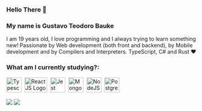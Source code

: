 ### Hello There 👋

### My name is Gustavo Teodoro Bauke
I am 19 years old, I love programming and I always trying to learn something new! Passionate by Web development (both front and backend), by Mobile development and by Compilers and Interpreters.
TypeScript, C# and Rust ❤

### What am I currently studying?:
<p align="left">
  <img src="https://user-images.githubusercontent.com/15526179/93211471-aca55600-f737-11ea-9a57-8a328cfb4cb8.png" alt="Typescript Logo" width="40" height="40">&nbsp;
  <img src="https://user-images.githubusercontent.com/15526179/93211547-c5ae0700-f737-11ea-8f82-95c80b013d08.png" alt="ReactJS Logo" width="60" height="40">&nbsp;
  <img src="https://user-images.githubusercontent.com/15526179/93211551-c6469d80-f737-11ea-9ae5-bbbb973156a6.png" alt="Jest Logo" width="40" height="40">&nbsp;
  <img src="https://user-images.githubusercontent.com/15526179/93211554-c8a8f780-f737-11ea-8829-22514933b79d.png" alt="MongoDB Logo" width="40" height="40">&nbsp;
  <img src="https://user-images.githubusercontent.com/15526179/93211557-c9418e00-f737-11ea-90af-4b44cea545e2.png" alt="NodeJS Logo" width="40" height="40">&nbsp;
  <img src="https://user-images.githubusercontent.com/15526179/93211558-c9da2480-f737-11ea-9683-6da48d910e60.png" alt="PostgreSQL Logo" width="40" height="40">&nbsp;
</p>

![](https://github-readme-stats.vercel.app/api?username=gtbauke&show_icons=true&theme=dark)
![](https://github-readme-stats.vercel.app/api/top-langs/?username=gtbauke&layout=compact&theme=dark)

